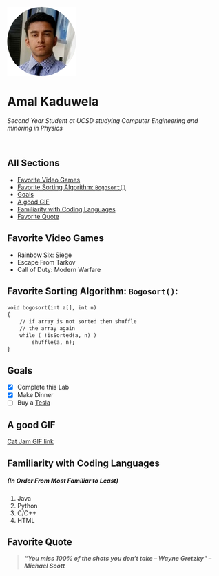 ![Amal](Images/Amal_picture.png)
  
  # Amal Kaduwela 
  *Second Year Student at UCSD studying Computer Engineering and minoring in Physics*

<br>

## All Sections
  - [Favorite Video Games](#favorite-video-games)
  - [Favorite Sorting Algorithm: `Bogosort()`](#favorite-sorting-algorithm:-`Bogosort()`)
  - [Goals](#goals)
  - [A good GIF](#a-good-gif)
  - [Familiarity with Coding Languages](#familiarity-with-coding-languages)
  - [Favorite Quote](#favorite-quote)

## Favorite Video Games
  - Rainbow Six: Siege
  - Escape From Tarkov
  - Call of Duty: Modern Warfare

## Favorite Sorting Algorithm: `Bogosort()`:

```
void bogosort(int a[], int n)
{
    // if array is not sorted then shuffle
    // the array again
    while ( !isSorted(a, n) )
        shuffle(a, n);
}
```

## Goals
- [X] Complete this Lab
- [X] Make Dinner
- [ ] Buy a [Tesla](https://www.tesla.com/)

## A good GIF
[Cat Jam GIF link](gif.md)

## Familiarity with Coding Languages 
##### (In Order From Most Familiar to Least)
  1. Java
  2. Python
  3. C/C++
  4. HTML

## Favorite Quote 
>***“You miss 100% of the shots you don’t take – Wayne Gretzky" – Michael Scott***




